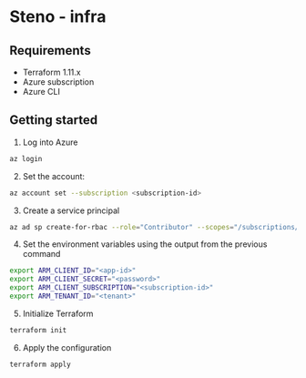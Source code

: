# Steno - infra

## Requirements

* Terraform 1.11.x
* Azure subscription
* Azure CLI

## Getting started

1. Log into Azure

```sh
az login
```

2. Set the account:

```sh
az account set --subscription <subscription-id>
```

3. Create a service principal

```sh
az ad sp create-for-rbac --role="Contributor" --scopes="/subscriptions/<subscription-id>"
```

4. Set the environment variables using the output from the previous command

```sh
export ARM_CLIENT_ID="<app-id>"
export ARM_CLIENT_SECRET="<password>"
export ARM_CLIENT_SUBSCRIPTION="<subscription-id>"
export ARM_TENANT_ID="<tenant>"
```

5. Initialize Terraform

```sh
terraform init
```

6. Apply the configuration

```sh
terraform apply
```